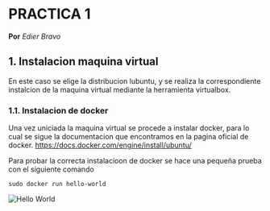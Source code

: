 # PRACTICA 1
**Por** *Edier Bravo*

## 1. Instalacion maquina virtual

En este caso se elige la distribucion lubuntu, y se realiza la correspondiente instalcion de la maquina virtual mediante la herramienta virtualbox.

### 1.1. Instalacion de docker

Una vez uniciada la maquina virtual se procede a instalar docker, para lo cual se sigue la documentacion que encontramos en la pagina oficial de docker. <https://docs.docker.com/engine/install/ubuntu/>

Para probar la correcta instalacioon de docker se hace una pequeña prueba con el siguiente comando
```
sudo docker run hello-world
```
![Hello World](/ruta/a/la/imagen.jpg "Hello World")
